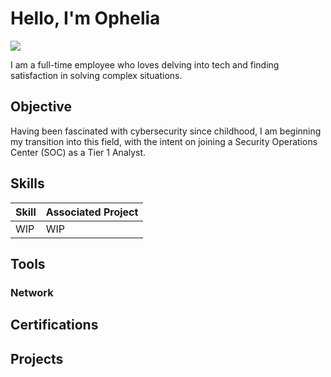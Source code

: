 # Hello, I'm Ophelia
 
<a href="https://linkedin.com/in/CrystallineMage"><img src="https://img.shields.io/badge/-LinkedIn-0072b1?&style=for-the-badge&logo=linkedin&logoColor=white" /></a>

I am a full-time employee who loves delving into tech and finding satisfaction in solving complex situations.
 
## Objective
 
 Having been fascinated with cybersecurity since childhood, I am beginning my transition into this field, with the intent on joining a Security Operations Center (SOC) as a Tier 1 Analyst.
 
## Skills
 
 | Skill                                         | Associated Project         |
 |-----------------------------------------------|----------------------------|
 |WIP | WIP|
 
## Tools

### Network
 
<div>

</div>
 
## Certifications
<div>
 
</div>
 
## Projects
 
